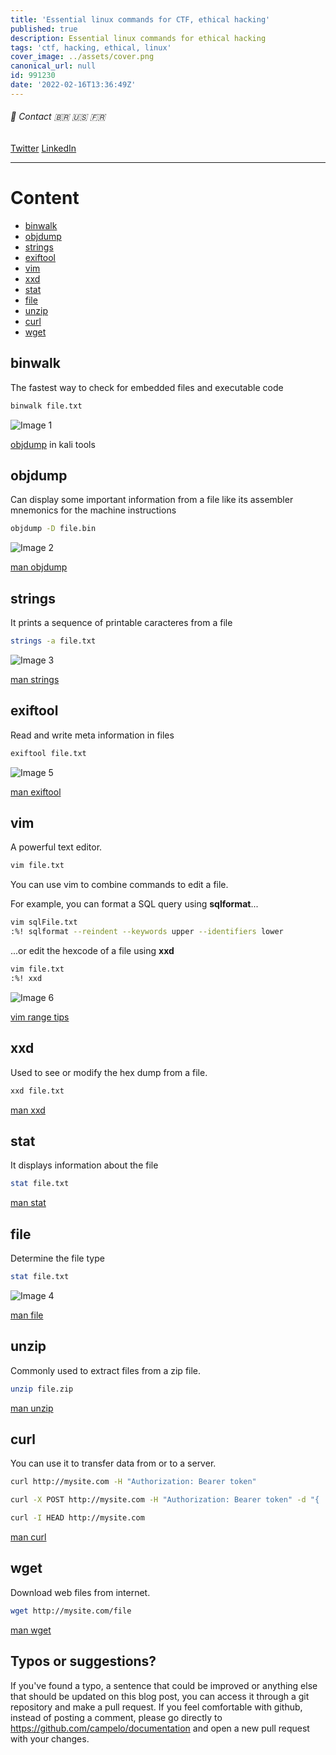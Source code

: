 ```yaml
---
title: 'Essential linux commands for CTF, ethical hacking'
published: true
description: Essential linux commands for ethical hacking
tags: 'ctf, hacking, ethical, linux'
cover_image: ../assets/cover.png
canonical_url: null
id: 991230
date: '2022-02-16T13:36:49Z'
---
```


###### :postbox: Contact :brazil: :us: :fr:

[Twitter](https://twitter.com/campelo87)
[LinkedIn](https://www.linkedin.com/in/flavio-campelo/?locale=en_US)

---
# Content

  - [binwalk](#binwalk)
  - [objdump](#objdump)
  - [strings](#strings)
  - [exiftool](#exiftool)
  - [vim](#vim)
  - [xxd](#xxd)
  - [stat](#stat)
  - [file](#file)
  - [unzip](#unzip)
  - [curl](#curl)
  - [wget](#wget)
  
## binwalk

The fastest way to check for embedded files and executable code

```bash
binwalk file.txt
```

![Image 1](./assets/img1.png)

[objdump](https://www.kali.org/tools/binwalk/) in kali tools

## objdump

Can display some important information from a file like its assembler mnemonics for the machine instructions

```bash
objdump -D file.bin
```

![Image 2](./assets/img2.png)

[man objdump](https://man7.org/linux/man-pages/man1/objdump.1.html)

## strings

It prints a sequence of printable caracteres from a file

```bash
strings -a file.txt
```

![Image 3](./assets/img3.png)

[man strings](https://man7.org/linux/man-pages/man1/strings.1.html)

## exiftool

Read and write meta information in files

```bash
exiftool file.txt
```

![Image 5](./assets/img5.png)

[man exiftool](https://linux.die.net/man/1/exiftool)

## vim

A powerful text editor.

```bash
vim file.txt
```

You can use vim to combine commands to edit a file. 

For example, you can format a SQL query using **sqlformat**...

```bash
vim sqlFile.txt
:%! sqlformat --reindent --keywords upper --identifiers lower
```

...or edit the hexcode of a file using **xxd**

```bash
vim file.txt
:%! xxd
```

![Image 6](./assets/img6.png)

[vim range tips](https://vim.fandom.com/wiki/Ranges)

## xxd

Used to see or modify the hex dump from a file.

```bash
xxd file.txt
```

[man xxd](https://linux.die.net/man/1/xxd)

## stat

It displays information about the file

```bash
stat file.txt
```

[man stat](https://man7.org/linux/man-pages/man2/lstat.2.html)

## file 

Determine the file type

```bash
stat file.txt
```

![Image 4](./assets/img4.png)

[man file](https://man7.org/linux/man-pages/man1/file.1.html)

## unzip

Commonly used to extract files from a zip file.

```bash
unzip file.zip
```

[man unzip](https://linux.die.net/man/1/unzip)

## curl

You can use it to transfer data from or to a server.

```bash
curl http://mysite.com -H "Authorization: Bearer token"
```

```bash
curl -X POST http://mysite.com -H "Authorization: Bearer token" -d "{ 'data': 'something' }"
```

```bash
curl -I HEAD http://mysite.com
```

[man curl](https://man7.org/linux/man-pages/man1/curl.1.html)

## wget

Download web files from internet.

```bash
wget http://mysite.com/file
```

[man wget](https://linux.die.net/man/1/wget)


## Typos or suggestions?

If you've found a typo, a sentence that could be improved or anything else that should be updated on this blog post, you can access it through a git repository and make a pull request. If you feel comfortable with github, instead of posting a comment, please go directly to https://github.com/campelo/documentation and open a new pull request with your changes.
